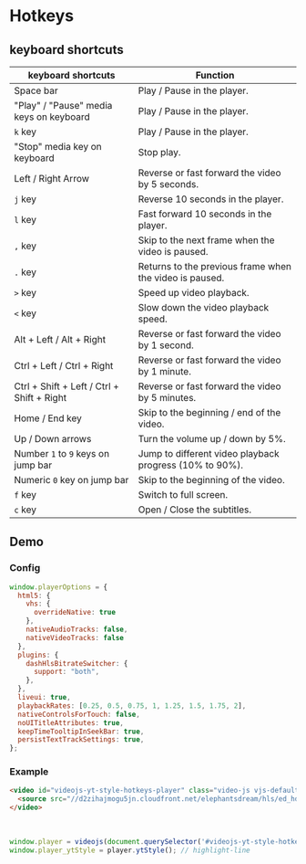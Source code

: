 # Hotkeys

## keyboard shortcuts

| keyboard shortcuts                         | Function                                                |
| ------------------------------------------ | ------------------------------------------------------- |
| Space bar                                  | Play / Pause in the player.                             |
| "Play" / "Pause" media keys on keyboard    | Play / Pause in the player.                             |
| `k` key                                    | Play / Pause in the player.                             |
| "Stop" media key on keyboard               | Stop play.                                              |
| Left / Right Arrow                         | Reverse or fast forward the video by 5 seconds.         |
| `j` key                                    | Reverse 10 seconds in the player.                       |
| `l` key                                    | Fast forward 10 seconds in the player.                  |
| `,` key                                    | Skip to the next frame when the video is paused.        |
| `.` key                                    | Returns to the previous frame when the video is paused. |
| `>` key                                    | Speed up video playback.                                |
| `<` key                                    | Slow down the video playback speed.                     |
| Alt + Left / Alt + Right                   | Reverse or fast forward the video by 1 second.          |
| Ctrl + Left / Ctrl + Right                 | Reverse or fast forward the video by 1 minute.          |
| Ctrl + Shift + Left / Ctrl + Shift + Right | Reverse or fast forward the video by 5 minutes.         |
| Home / End key                             | Skip to the beginning / end of the video.               |
| Up / Down arrows                           | Turn the volume up / down by 5%.                        |
| Number `1` to `9` keys on jump bar         | Jump to different video playback progress (10% to 90%). |
| Numeric `0` key on jump bar                | Skip to the beginning of the video.                     |
| `f` key                                    | Switch to full screen.                                  |
| `c` key                                    | Open / Close the subtitles.                             |

## Demo

### Config

```js run
window.playerOptions = {
  html5: {
    vhs: {
      overrideNative: true
    },
    nativeAudioTracks: false,
    nativeVideoTracks: false
  },
  plugins: {
    dashHlsBitrateSwitcher: {
      support: "both",
    },
  },
  liveui: true,
  playbackRates: [0.25, 0.5, 0.75, 1, 1.25, 1.5, 1.75, 2],
  nativeControlsForTouch: false,
  noUITitleAttributes: true,
  keepTimeTooltipInSeekBar: true,
  persistTextTrackSettings: true,
};
```

### Example
```html inject
<video id="videojs-yt-style-hotkeys-player" class="video-js vjs-default-skin vjs-fluid" controls>
  <source src="//d2zihajmogu5jn.cloudfront.net/elephantsdream/hls/ed_hd.m3u8" type="application/x-mpegURL">
</video>
```

<br/>

```js run
window.player = videojs(document.querySelector('#videojs-yt-style-hotkeys-player'), playerOptions);
window.player_ytStyle = player.ytStyle(); // highlight-line
```
